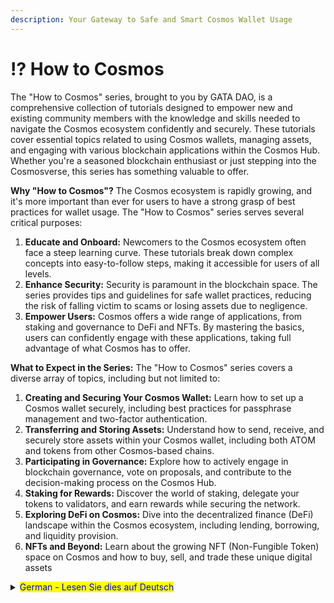 ```yaml
---
description: Your Gateway to Safe and Smart Cosmos Wallet Usage
---
```


# ⁉ How to Cosmos

The "How to Cosmos" series, brought to you by GATA DAO, is a comprehensive collection of tutorials designed to empower new and existing community members with the knowledge and skills needed to navigate the Cosmos ecosystem confidently and securely. These tutorials cover essential topics related to using Cosmos wallets, managing assets, and engaging with various blockchain applications within the Cosmos Hub. Whether you're a seasoned blockchain enthusiast or just stepping into the Cosmosverse, this series has something valuable to offer.

**Why "How to Cosmos"?** The Cosmos ecosystem is rapidly growing, and it's more important than ever for users to have a strong grasp of best practices for wallet usage. The "How to Cosmos" series serves several critical purposes:

1. **Educate and Onboard:** Newcomers to the Cosmos ecosystem often face a steep learning curve. These tutorials break down complex concepts into easy-to-follow steps, making it accessible for users of all levels.
2. **Enhance Security:** Security is paramount in the blockchain space. The series provides tips and guidelines for safe wallet practices, reducing the risk of falling victim to scams or losing assets due to negligence.
3. **Empower Users:** Cosmos offers a wide range of applications, from staking and governance to DeFi and NFTs. By mastering the basics, users can confidently engage with these applications, taking full advantage of what Cosmos has to offer.

**What to Expect in the Series:** The "How to Cosmos" series covers a diverse array of topics, including but not limited to:

1. **Creating and Securing Your Cosmos Wallet:** Learn how to set up a Cosmos wallet securely, including best practices for passphrase management and two-factor authentication.
2. **Transferring and Storing Assets:** Understand how to send, receive, and securely store assets within your Cosmos wallet, including both ATOM and tokens from other Cosmos-based chains.
3. **Participating in Governance:** Explore how to actively engage in blockchain governance, vote on proposals, and contribute to the decision-making process on the Cosmos Hub.
4. **Staking for Rewards:** Discover the world of staking, delegate your tokens to validators, and earn rewards while securing the network.
5. **Exploring DeFi on Cosmos:** Dive into the decentralized finance (DeFi) landscape within the Cosmos ecosystem, including lending, borrowing, and liquidity provision.
6. **NFTs and Beyond:** Learn about the growing NFT (Non-Fungible Token) space on Cosmos and how to buy, sell, and trade these unique digital assets



<details>

<summary><mark style="color:blue;">German - Lesen Sie dies auf Deutsch</mark></summary>



</details>
